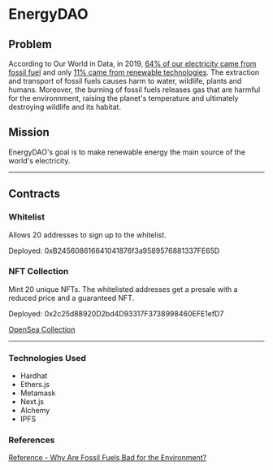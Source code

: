# EnergyDAO
## Problem
According to Our World in Data, in 2019, [64% of our electricity came from fossil fuel](https://ourworldindata.org/fossil-fuels) and only [11% came from renewable technologies](https://ourworldindata.org/renewable-energy). The extraction and transport of fossil fuels causes harm to water, wildlife, plants and humans. Moreover, the burning of fossil fuels releases gas that are harmful for the environnment, raising the planet's temperature and ultimately destroying wildlife and its habitat.  

## Mission
EnergyDAO's goal is to make renewable energy the main source of the world's electricity.
<!-- HOW  -->
  <!--network of IOT  -->
  <!--infrastructure to replace the old & provide for those who don't have  -->

---

## Contracts
### Whitelist
Allows 20 addresses to sign up to the whitelist.

Deployed: 0xB245608616641041876f3a9589576881337FE65D

### NFT Collection
Mint 20 unique NFTs. The whitelisted addresses get a presale with a reduced price and a guaranteed NFT.

Deployed: 0x2c25d88920D2bd4D93317F3738998460EFE1efD7

[OpenSea Collection](https://testnets.opensea.io/collection/bioengineered-animals)

---
### Technologies Used
- Hardhat
- Ethers.js
- Metamask
- Next.js
- Alchemy
- IPFS

### References
[Reference - Why Are Fossil Fuels Bad for the Environment?](https://www.reference.com/science/fossil-fuels-bad-environment-ed81a473564fab02)